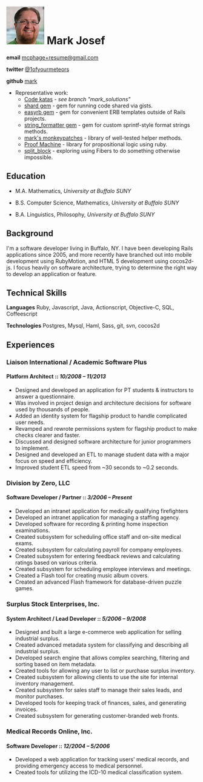 # ![Photo](headshot-100x100.png) Mark Josef

**email** [mcphage+resume@gmail.com](mailto:mcphage+resume@gmail.com)

**twitter** [@1ofyourmeteors](http://twitter.com/1ofyourmeteors)

**github** [mark](http://www.github.com/mark)

* Representative work:
  * [Code katas](http://github.com/mark/katas) - *see branch "mark_solutions"*
  * [shard gem](https://github.com/mark/shard) - gem for running code shared via gists.
  * [easyrb gem](https://github.com/mark/easyrb) - gem for convenient ERB templates outside of Rails projects.
  * [string_formatter gem](http://github.com/mark/string_formatter) - gem for custom sprintf-style format strings methods.
  * [mark's monkeypatches](https://github.com/mark/marks_monkeypatches) - library of well-tested helper methods.
  * [Proof Machine](https://github.com/mark/proof_machine) - library for propositional logic using ruby.
  * [split_block](https://github.com/mark/split_block) - exploring using Fibers to do something otherwise impossible.

## Education

* M.A. Mathematics, *University at Buffalo SUNY*

* B.S. Computer Science, Mathematics, *University at Buffalo SUNY*

* B.A. Linguistics, Philosophy, *University at Buffalo SUNY*

## Background

I'm a software developer living in Buffalo, NY.  I have been developing Rails applications since 2005, and more recently have branched out into mobile development using RubyMotion, and HTML 5 development using cocos2d-js.  I focus heavily on software architecture, trying to determine the right way to develop an application or feature.

## Technical Skills

**Languages** Ruby, Javascript, Java, Actionscript, Objective-C, SQL, Coffeescript

**Technologies**  Postgres, Mysql, Haml, Sass, git, svn, cocos2d

## Experiences

### Liaison International / Academic Software Plus
#### Platform Architect :: *10/2008 – 11/2013*
* Designed and developed an application for PT students & instructors to answer a questionnaire.
* Was involved in project design and architecture decisions for software used by thousands of people.
* Added an identity system for flagship product to handle complicated user needs.
* Revamped and rewrote permissions system for flagship product to make checks clearer and faster.
* Discussed and designed software architecture for junior programmers to implement.
* Designed and developed an ETL to manage student data with a major focus on speed and efficiency.
* Improved student ETL speed from ~30 seconds to ~0.2 seconds.

### Division by Zero, LLC
#### Software Developer / Partner :: *3/2006 – Present*
* Developed an intranet application for medically qualifying firefighters
* Developed an intranet application for managing a staffing agency.
* Developed software for recording & printing home inspection examinations.
* Created subsystem for scheduling office staff and on-site medical exams.
* Created subsystem for calculating payroll for company employees.
* Created subsystem for entering feedback reviews and calculating ratings based on various criteria.
* Created subsystem for scheduling employee interviews and meetings.
* Created a Flash tool for creating music album covers.
* Created an advanced Flash framework for database-driven puzzle games.

### Surplus Stock Enterprises, Inc.
#### System Architect / Lead Developer :: *5/2006 – 9/2008*
* Designed and built a large e-commerce web application for selling industrial surplus.
* Created advanced metadata system for classifying and describing all industrial surplus.
* Developed search engine that allows complex searching, filtering and sorting based on item metadata.
* Created tools for allowing any user to list or purchase surplus inventory.
* Created subsystem for allowing clients to use the site for internal inventory management.
* Created subsystem for sales staff to manage their sales leads, and monitor purchases.
* Developed tools for keeping track of finances, sales, and generating invoices.
* Created subsystem for generating customer-branded web fronts.

### Medical Records Online, Inc.
#### Software Developer :: *12/2004 – 5/2006*
* Developed a web application for tracking users' medical records, and providing emergency access to medical personnel.
* Created tools for utilizing the ICD-10 medical classification system.
